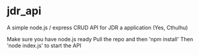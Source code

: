 # jdr_api
A simple node.js / express CRUD API for JDR a application (Yes, Cthulhu)

Make sure you have node.js ready
Pull the repo and then 'npm install'
Then 'node index.js' to start the API
